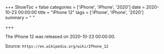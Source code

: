 +++
ShowToc = false
categories = ['iPhone', 'iPhone', '2020']
date = 2020-10-23 00:00:00
title = "iPhone 12"
tags = ['iPhone', 'iPhone', '2020']
summary = " "

+++

The iPhone 12 was released on 2020-10-23 00:00:00.

Source: `https://en.wikipedia.org/wiki/IPhone_12`


